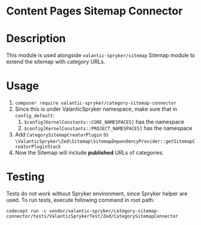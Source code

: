 # Content Pages Sitemap Connector

# Description

This module is used alongside `valantic-spryker/sitemap` Sitemap module to extend the sitemap with category URLs.

# Usage

1. `composer require valantic-spryker/category-sitemap-connector`
2. Since this is under ValanticSpryker namespace, make sure that in `config_default`:
   1. `$config[KernelConstants::CORE_NAMESPACES]` has the namespace
   2. `$config[KernelConstants::PROJECT_NAMESPACES]` has the namespace
5. Add `CategorySitemapCreatorPlugin` to `\ValanticSpryker\Zed\Sitemap\SitemapDependencyProvider::getSitemapCreatorPluginStack`
6. Now the Sitemap will include **published** URLs of categories.

# Testing

Tests do not work without Spryker environment, since Spryker helper are used. To run tests, execute following command in root path:

`codecept run -c vendor/valantic-spryker/category-sitemap-connector/tests/ValanticSprykerTest/Zed/CategorySitemapConnector`
